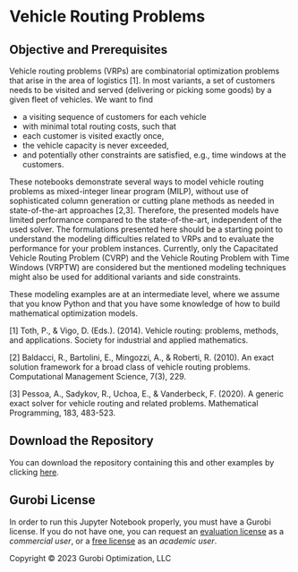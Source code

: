 # Vehicle Routing Problems

## Objective and Prerequisites

Vehicle routing problems (VRPs) are combinatorial optimization problems that arise in the area of logistics [1].
In most variants, a set of customers needs to be visited and served (delivering or picking some goods) by a given fleet of vehicles. We want to find
* a visiting sequence of customers for each vehicle
* with minimal total routing costs,
such that
* each customer is visited exactly once,
* the vehicle capacity is never exceeded,
* and potentially other constraints are satisfied, e.g., time windows at the customers.

These notebooks demonstrate several ways to model vehicle routing problems as mixed-integer linear program (MILP), 
without use of sophisticated column generation or cutting plane methods as needed in state-of-the-art approaches [2,3].
Therefore, the presented models have limited performance compared to the state-of-the-art, independent of the used solver. 
The formulations presented here should be a starting point to understand the modeling difficulties related to VRPs and to evaluate the performance for your problem instances.
Currently, only the Capacitated Vehicle Routing Problem (CVRP) and the Vehicle Routing Problem with Time Windows (VRPTW) are considered but the mentioned modeling techniques might also be used for additional variants and side constraints.

These modeling examples are at an intermediate level, where we assume that you know Python and that you have some knowledge of how to build mathematical optimization models.

[1] Toth, P., & Vigo, D. (Eds.). (2014). Vehicle routing: problems, methods, and applications. Society for industrial and applied mathematics.

[2] Baldacci, R., Bartolini, E., Mingozzi, A., & Roberti, R. (2010). An exact solution framework for a broad class of vehicle routing problems. Computational Management Science, 7(3), 229.

[3] Pessoa, A., Sadykov, R., Uchoa, E., & Vanderbeck, F. (2020). A generic exact solver for vehicle routing and related problems. Mathematical Programming, 183, 483-523.

## Download the Repository

You can download the repository containing this and other examples 
by clicking [here](https://github.com/Gurobi/modeling-examples/archive/master.zip). 

## Gurobi License

In order to run this Jupyter Notebook properly, you must have a Gurobi license. If you do not have one, you can request an 
[evaluation license](https://www.gurobi.com/downloads/request-an-evaluation-license/) 
as a *commercial user*, or a 
[free license](https://www.gurobi.com/academia/academic-program-and-licenses/) as an *academic user*.

Copyright © 2023 Gurobi Optimization, LLC